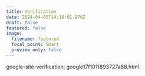 ```yaml
---
title: Verification
date: 2024-04-05T14:16:01.976Z
draft: false
featured: false
image:
  filename: featured
  focal_point: Smart
  preview_only: false
---
```



google-site-verification: google17f1011893727a88.html